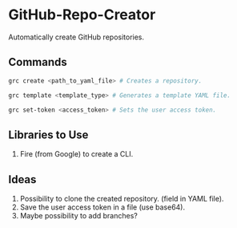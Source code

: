 # GitHub-Repo-Creator

Automatically create GitHub repositories.

## Commands

```sh
grc create <path_to_yaml_file> # Creates a repository.
```

```sh
grc template <template_type> # Generates a template YAML file.
```

```sh
grc set-token <access_token> # Sets the user access token.
```

## Libraries to Use

1. Fire (from Google) to create a CLI.

## Ideas

1. Possibility to clone the created repository. (field in YAML file).
2. Save the user access token in a file (use base64).
3. Maybe possibility to add branches?
